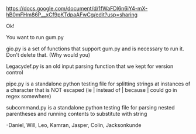 https://docs.google.com/document/d/1fWaFDl6n6iY4-mX-hB0mFHm86P__xCf9pKTdpaAFwCg/edit?usp=sharing

Ok!

You want to run gum.py

gio.py is a set of functions that support gum.py and is necessary to run it. Don't delete that. (Why would you)

Legacydef.py is an old input parsing function that we kept for version control

pipe.py is a standalone python testing file for splitting strings at instances of a character that is NOT escaped (ie | instead of \| because \| could go in regex somewhere)

subcommand.py is a standalone python testing file for parsing nested parentheses and running contents to substitute with string

-Daniel, Will, Leo, Kamran, Jasper, Colin, Jacksonkunde